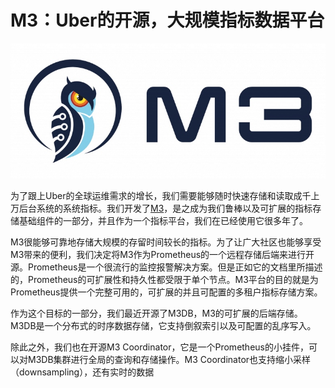 <!--
{
   "title": "Stream中的异常处理",
   "desc": "Stream中的异常处理",
   "author": "Kenvi Zhu",
   "published": false
}
-->
# M3：Uber的开源，大规模指标数据平台
![](media/15467948136006/15473139470322.jpg)

为了跟上Uber的全球运维需求的增长，我们需要能够随时快速存储和读取成千上万后台系统的系统指标。我们开发了[M3](https://github.com/m3db/m3)，是之成为我们鲁棒以及可扩展的指标存储基础组件的一部分，并且作为一个指标平台，我们在已经使用它很多年了。

M3很能够可靠地存储大规模的存留时间较长的指标。为了让广大社区也能够享受M3带来的便利，我们决定将M3作为Prometheus的一个远程存储后端来进行开源。Prometheus是一个很流行的监控报警解决方案。但是正如它的文档里所描述的，Prometheus的可扩展性和持久性都受限于单个节点。M3平台的目的就是为Prometheus提供一个完整可用的，可扩展的并且可配置的多租户指标存储方案。

作为这个目标的一部分，我们最近开源了M3DB，M3的可扩展的后端存储。M3DB是一个分布式的时序数据存储，它支持倒叙索引以及可配置的乱序写入。

除此之外，我们也在开源M3 Coordinator，它是一个Prometheus的小挂件，可以对M3DB集群进行全局的查询和存储操作。M3 Coordinator也支持缩小采样（downsampling），还有实时的数据
